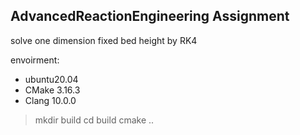 ## AdvancedReactionEngineering Assignment

solve one dimension fixed bed height by RK4

envoirment:
- ubuntu20.04
- CMake 3.16.3
- Clang 10.0.0

> mkdir build
> cd build
> cmake ..
